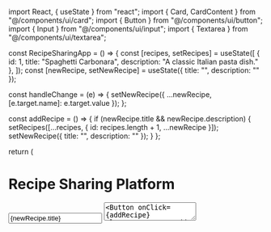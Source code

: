 import React, { useState } from "react";
import { Card, CardContent } from "@/components/ui/card";
import { Button } from "@/components/ui/button";
import { Input } from "@/components/ui/input";
import { Textarea } from "@/components/ui/textarea";

const RecipeSharingApp = () => {
  const [recipes, setRecipes] = useState([
    { id: 1, title: "Spaghetti Carbonara", description: "A classic Italian pasta dish." },
  ]);
  const [newRecipe, setNewRecipe] = useState({ title: "", description: "" });

  const handleChange = (e) => {
    setNewRecipe({ ...newRecipe, [e.target.name]: e.target.value });
  };

  const addRecipe = () => {
    if (newRecipe.title && newRecipe.description) {
      setRecipes([...recipes, { id: recipes.length + 1, ...newRecipe }]);
      setNewRecipe({ title: "", description: "" });
    }
  };

  return (
    <div className="p-6 max-w-2xl mx-auto">
      <h1 className="text-2xl font-bold mb-4">Recipe Sharing Platform</h1>
      <div className="mb-4">
        <Input name="title" placeholder="Recipe Title" value={newRecipe.title} onChange={handleChange} />
        <Textarea name="description" placeholder="Recipe Description" value={newRecipe.description} onChange={handleChange} className="mt-2" />
        <Button onClick={addRecipe} className="mt-2">Add Recipe</Button>
      </div>
      <div>
        {recipes.map((recipe) => (
          <Card key={recipe.id} className="mb-2 p-4">
            <CardContent>
              <h2 className="text-lg font-semibold">{recipe.title}</h2>
              <p>{recipe.description}</p>
            </CardContent>
          </Card>
        ))}
      </div>
    </div>
  );
};

export default RecipeSharingApp;